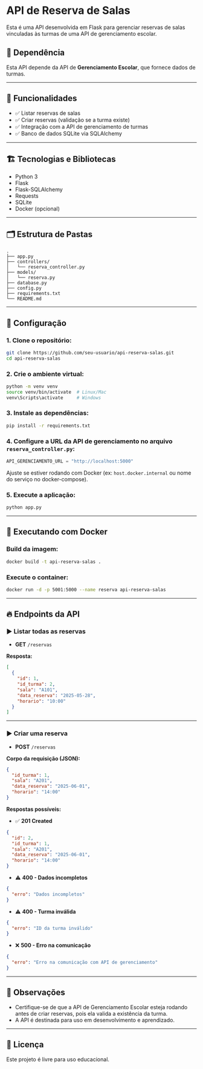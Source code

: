 
# API de Reserva de Salas

Esta é uma API desenvolvida em Flask para gerenciar reservas de salas vinculadas às turmas de uma API de gerenciamento escolar.

## 🔗 Dependência

Esta API depende da API de **Gerenciamento Escolar**, que fornece dados de turmas.

---

## 🚀 Funcionalidades

- ✅ Listar reservas de salas
- ✅ Criar reservas (validação se a turma existe)
- ✅ Integração com a API de gerenciamento de turmas
- ✅ Banco de dados SQLite via SQLAlchemy

---

## 🏗️ Tecnologias e Bibliotecas

- Python 3
- Flask
- Flask-SQLAlchemy
- Requests
- SQLite
- Docker (opcional)

---

## 🗂️ Estrutura de Pastas

```
.
├── app.py
├── controllers/
│   └── reserva_controller.py
├── models/
│   └── reserva.py
├── database.py
├── config.py
├── requirements.txt
└── README.md
```

---

## 🔧 Configuração

### 1. Clone o repositório:

```bash
git clone https://github.com/seu-usuario/api-reserva-salas.git
cd api-reserva-salas
```

### 2. Crie o ambiente virtual:

```bash
python -m venv venv
source venv/bin/activate  # Linux/Mac
venv\Scripts\activate     # Windows
```

### 3. Instale as dependências:

```bash
pip install -r requirements.txt
```

### 4. Configure a URL da API de gerenciamento no arquivo `reserva_controller.py`:

```python
API_GERENCIAMENTO_URL = "http://localhost:5000"
```

Ajuste se estiver rodando com Docker (ex: `host.docker.internal` ou nome do serviço no docker-compose).

### 5. Execute a aplicação:

```bash
python app.py
```

---

## 🐳 Executando com Docker

### Build da imagem:

```bash
docker build -t api-reserva-salas .
```

### Execute o container:

```bash
docker run -d -p 5001:5000 --name reserva api-reserva-salas
```

---

## 🔥 Endpoints da API

### ▶️ Listar todas as reservas

- **GET** `/reservas`

**Resposta:**
```json
[
  {
    "id": 1,
    "id_turma": 2,
    "sala": "A101",
    "data_reserva": "2025-05-28",
    "horario": "10:00"
  }
]
```

---

### ▶️ Criar uma reserva

- **POST** `/reservas`

**Corpo da requisição (JSON):**
```json
{
  "id_turma": 1,
  "sala": "A201",
  "data_reserva": "2025-06-01",
  "horario": "14:00"
}
```

**Respostas possíveis:**

- ✅ **201 Created**
```json
{
  "id": 2,
  "id_turma": 1,
  "sala": "A201",
  "data_reserva": "2025-06-01",
  "horario": "14:00"
}
```

- ⚠️ **400 - Dados incompletos**
```json
{
  "erro": "Dados incompletos"
}
```

- ⚠️ **400 - Turma inválida**
```json
{
  "erro": "ID da turma inválido"
}
```

- ❌ **500 - Erro na comunicação**
```json
{
  "erro": "Erro na comunicação com API de gerenciamento"
}
```

---

## 📜 Observações

- Certifique-se de que a API de Gerenciamento Escolar esteja rodando antes de criar reservas, pois ela valida a existência da turma.
- A API é destinada para uso em desenvolvimento e aprendizado.

---

## 📄 Licença

Este projeto é livre para uso educacional.

